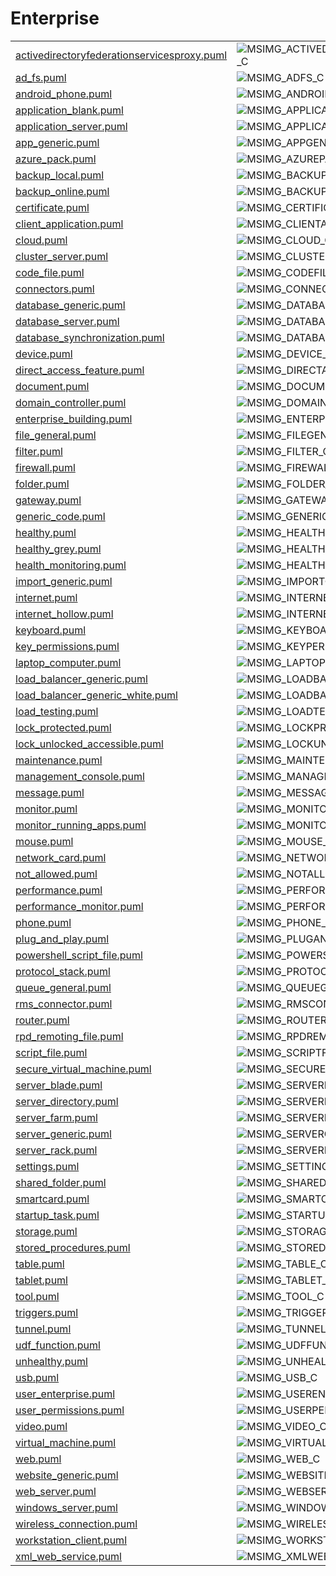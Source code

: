 # Enterprise

|   |   |   |   |
|---|---|---|---|
| [activedirectoryfederationservicesproxy.puml](activedirectoryfederationservicesproxy.puml) | ![MSIMG_ACTIVEDIRECTORYFEDERATIONSERVICESPROXY_C](activedirectoryfederationservicesproxy.png) | ![MSIMG_ACTIVEDIRECTORYFEDERATIONSERVICESPROXY_M](activedirectoryfederationservicesproxy_mono.png) | ![MSIMG_ACTIVEDIRECTORYFEDERATIONSERVICESPROXY_G](activedirectoryfederationservicesproxy_gray.png) | 
| [ad_fs.puml](ad_fs.puml) | ![MSIMG_ADFS_C](ad_fs.png) | ![MSIMG_ADFS_M](ad_fs_mono.png) | ![MSIMG_ADFS_G](ad_fs_gray.png) | 
| [android_phone.puml](android_phone.puml) | ![MSIMG_ANDROIDPHONE_C](android_phone.png) | ![MSIMG_ANDROIDPHONE_M](android_phone_mono.png) | ![MSIMG_ANDROIDPHONE_G](android_phone_gray.png) | 
| [application_blank.puml](application_blank.puml) | ![MSIMG_APPLICATIONBLANK_C](application_blank.png) | ![MSIMG_APPLICATIONBLANK_M](application_blank_mono.png) | ![MSIMG_APPLICATIONBLANK_G](application_blank_gray.png) | 
| [application_server.puml](application_server.puml) | ![MSIMG_APPLICATIONSERVER_C](application_server.png) | ![MSIMG_APPLICATIONSERVER_M](application_server_mono.png) | ![MSIMG_APPLICATIONSERVER_G](application_server_gray.png) | 
| [app_generic.puml](app_generic.puml) | ![MSIMG_APPGENERIC_C](app_generic.png) | ![MSIMG_APPGENERIC_M](app_generic_mono.png) | ![MSIMG_APPGENERIC_G](app_generic_gray.png) | 
| [azure_pack.puml](azure_pack.puml) | ![MSIMG_AZUREPACK_C](azure_pack.png) | ![MSIMG_AZUREPACK_M](azure_pack_mono.png) | ![MSIMG_AZUREPACK_G](azure_pack_gray.png) | 
| [backup_local.puml](backup_local.puml) | ![MSIMG_BACKUPLOCAL_C](backup_local.png) | ![MSIMG_BACKUPLOCAL_M](backup_local_mono.png) | ![MSIMG_BACKUPLOCAL_G](backup_local_gray.png) | 
| [backup_online.puml](backup_online.puml) | ![MSIMG_BACKUPONLINE_C](backup_online.png) | ![MSIMG_BACKUPONLINE_M](backup_online_mono.png) | ![MSIMG_BACKUPONLINE_G](backup_online_gray.png) | 
| [certificate.puml](certificate.puml) | ![MSIMG_CERTIFICATE_C](certificate.png) | ![MSIMG_CERTIFICATE_M](certificate_mono.png) | ![MSIMG_CERTIFICATE_G](certificate_gray.png) | 
| [client_application.puml](client_application.puml) | ![MSIMG_CLIENTAPPLICATION_C](client_application.png) | ![MSIMG_CLIENTAPPLICATION_M](client_application_mono.png) | ![MSIMG_CLIENTAPPLICATION_G](client_application_gray.png) | 
| [cloud.puml](cloud.puml) | ![MSIMG_CLOUD_C](cloud.png) | ![MSIMG_CLOUD_M](cloud_mono.png) | ![MSIMG_CLOUD_G](cloud_gray.png) | 
| [cluster_server.puml](cluster_server.puml) | ![MSIMG_CLUSTERSERVER_C](cluster_server.png) | ![MSIMG_CLUSTERSERVER_M](cluster_server_mono.png) | ![MSIMG_CLUSTERSERVER_G](cluster_server_gray.png) | 
| [code_file.puml](code_file.puml) | ![MSIMG_CODEFILE_C](code_file.png) | ![MSIMG_CODEFILE_M](code_file_mono.png) | ![MSIMG_CODEFILE_G](code_file_gray.png) | 
| [connectors.puml](connectors.puml) | ![MSIMG_CONNECTORS_C](connectors.png) | ![MSIMG_CONNECTORS_M](connectors_mono.png) | ![MSIMG_CONNECTORS_G](connectors_gray.png) | 
| [database_generic.puml](database_generic.puml) | ![MSIMG_DATABASEGENERIC_C](database_generic.png) | ![MSIMG_DATABASEGENERIC_M](database_generic_mono.png) | ![MSIMG_DATABASEGENERIC_G](database_generic_gray.png) | 
| [database_server.puml](database_server.puml) | ![MSIMG_DATABASESERVER_C](database_server.png) | ![MSIMG_DATABASESERVER_M](database_server_mono.png) | ![MSIMG_DATABASESERVER_G](database_server_gray.png) | 
| [database_synchronization.puml](database_synchronization.puml) | ![MSIMG_DATABASESYNCHRONIZATION_C](database_synchronization.png) | ![MSIMG_DATABASESYNCHRONIZATION_M](database_synchronization_mono.png) | ![MSIMG_DATABASESYNCHRONIZATION_G](database_synchronization_gray.png) | 
| [device.puml](device.puml) | ![MSIMG_DEVICE_C](device.png) | ![MSIMG_DEVICE_M](device_mono.png) | ![MSIMG_DEVICE_G](device_gray.png) | 
| [direct_access_feature.puml](direct_access_feature.puml) | ![MSIMG_DIRECTACCESSFEATURE_C](direct_access_feature.png) | ![MSIMG_DIRECTACCESSFEATURE_M](direct_access_feature_mono.png) | ![MSIMG_DIRECTACCESSFEATURE_G](direct_access_feature_gray.png) | 
| [document.puml](document.puml) | ![MSIMG_DOCUMENT_C](document.png) | ![MSIMG_DOCUMENT_M](document_mono.png) | ![MSIMG_DOCUMENT_G](document_gray.png) | 
| [domain_controller.puml](domain_controller.puml) | ![MSIMG_DOMAINCONTROLLER_C](domain_controller.png) | ![MSIMG_DOMAINCONTROLLER_M](domain_controller_mono.png) | ![MSIMG_DOMAINCONTROLLER_G](domain_controller_gray.png) | 
| [enterprise_building.puml](enterprise_building.puml) | ![MSIMG_ENTERPRISEBUILDING_C](enterprise_building.png) | ![MSIMG_ENTERPRISEBUILDING_M](enterprise_building_mono.png) | ![MSIMG_ENTERPRISEBUILDING_G](enterprise_building_gray.png) | 
| [file_general.puml](file_general.puml) | ![MSIMG_FILEGENERAL_C](file_general.png) | ![MSIMG_FILEGENERAL_M](file_general_mono.png) | ![MSIMG_FILEGENERAL_G](file_general_gray.png) | 
| [filter.puml](filter.puml) | ![MSIMG_FILTER_C](filter.png) | ![MSIMG_FILTER_M](filter_mono.png) | ![MSIMG_FILTER_G](filter_gray.png) | 
| [firewall.puml](firewall.puml) | ![MSIMG_FIREWALL_C](firewall.png) | ![MSIMG_FIREWALL_M](firewall_mono.png) | ![MSIMG_FIREWALL_G](firewall_gray.png) | 
| [folder.puml](folder.puml) | ![MSIMG_FOLDER_C](folder.png) | ![MSIMG_FOLDER_M](folder_mono.png) | ![MSIMG_FOLDER_G](folder_gray.png) | 
| [gateway.puml](gateway.puml) | ![MSIMG_GATEWAY_C](gateway.png) | ![MSIMG_GATEWAY_M](gateway_mono.png) | ![MSIMG_GATEWAY_G](gateway_gray.png) | 
| [generic_code.puml](generic_code.puml) | ![MSIMG_GENERICCODE_C](generic_code.png) | ![MSIMG_GENERICCODE_M](generic_code_mono.png) | ![MSIMG_GENERICCODE_G](generic_code_gray.png) | 
| [healthy.puml](healthy.puml) | ![MSIMG_HEALTHY_C](healthy.png) | ![MSIMG_HEALTHY_M](healthy_mono.png) | ![MSIMG_HEALTHY_G](healthy_gray.png) | 
| [healthy_grey.puml](healthy_grey.puml) | ![MSIMG_HEALTHYGREY_C](healthy_grey.png) | ![MSIMG_HEALTHYGREY_M](healthy_grey_mono.png) | ![MSIMG_HEALTHYGREY_G](healthy_grey_gray.png) | 
| [health_monitoring.puml](health_monitoring.puml) | ![MSIMG_HEALTHMONITORING_C](health_monitoring.png) | ![MSIMG_HEALTHMONITORING_M](health_monitoring_mono.png) | ![MSIMG_HEALTHMONITORING_G](health_monitoring_gray.png) | 
| [import_generic.puml](import_generic.puml) | ![MSIMG_IMPORTGENERIC_C](import_generic.png) | ![MSIMG_IMPORTGENERIC_M](import_generic_mono.png) | ![MSIMG_IMPORTGENERIC_G](import_generic_gray.png) | 
| [internet.puml](internet.puml) | ![MSIMG_INTERNET_C](internet.png) | ![MSIMG_INTERNET_M](internet_mono.png) | ![MSIMG_INTERNET_G](internet_gray.png) | 
| [internet_hollow.puml](internet_hollow.puml) | ![MSIMG_INTERNETHOLLOW_C](internet_hollow.png) | ![MSIMG_INTERNETHOLLOW_M](internet_hollow_mono.png) | ![MSIMG_INTERNETHOLLOW_G](internet_hollow_gray.png) | 
| [keyboard.puml](keyboard.puml) | ![MSIMG_KEYBOARD_C](keyboard.png) | ![MSIMG_KEYBOARD_M](keyboard_mono.png) | ![MSIMG_KEYBOARD_G](keyboard_gray.png) | 
| [key_permissions.puml](key_permissions.puml) | ![MSIMG_KEYPERMISSIONS_C](key_permissions.png) | ![MSIMG_KEYPERMISSIONS_M](key_permissions_mono.png) | ![MSIMG_KEYPERMISSIONS_G](key_permissions_gray.png) | 
| [laptop_computer.puml](laptop_computer.puml) | ![MSIMG_LAPTOPCOMPUTER_C](laptop_computer.png) | ![MSIMG_LAPTOPCOMPUTER_M](laptop_computer_mono.png) | ![MSIMG_LAPTOPCOMPUTER_G](laptop_computer_gray.png) | 
| [load_balancer_generic.puml](load_balancer_generic.puml) | ![MSIMG_LOADBALANCERGENERIC_C](load_balancer_generic.png) | ![MSIMG_LOADBALANCERGENERIC_M](load_balancer_generic_mono.png) | ![MSIMG_LOADBALANCERGENERIC_G](load_balancer_generic_gray.png) | 
| [load_balancer_generic_white.puml](load_balancer_generic_white.puml) | ![MSIMG_LOADBALANCERGENERICWHITE_C](load_balancer_generic_white.png) | ![MSIMG_LOADBALANCERGENERICWHITE_M](load_balancer_generic_white_mono.png) | ![MSIMG_LOADBALANCERGENERICWHITE_G](load_balancer_generic_white_gray.png) | 
| [load_testing.puml](load_testing.puml) | ![MSIMG_LOADTESTING_C](load_testing.png) | ![MSIMG_LOADTESTING_M](load_testing_mono.png) | ![MSIMG_LOADTESTING_G](load_testing_gray.png) | 
| [lock_protected.puml](lock_protected.puml) | ![MSIMG_LOCKPROTECTED_C](lock_protected.png) | ![MSIMG_LOCKPROTECTED_M](lock_protected_mono.png) | ![MSIMG_LOCKPROTECTED_G](lock_protected_gray.png) | 
| [lock_unlocked_accessible.puml](lock_unlocked_accessible.puml) | ![MSIMG_LOCKUNLOCKEDACCESSIBLE_C](lock_unlocked_accessible.png) | ![MSIMG_LOCKUNLOCKEDACCESSIBLE_M](lock_unlocked_accessible_mono.png) | ![MSIMG_LOCKUNLOCKEDACCESSIBLE_G](lock_unlocked_accessible_gray.png) | 
| [maintenance.puml](maintenance.puml) | ![MSIMG_MAINTENANCE_C](maintenance.png) | ![MSIMG_MAINTENANCE_M](maintenance_mono.png) | ![MSIMG_MAINTENANCE_G](maintenance_gray.png) | 
| [management_console.puml](management_console.puml) | ![MSIMG_MANAGEMENTCONSOLE_C](management_console.png) | ![MSIMG_MANAGEMENTCONSOLE_M](management_console_mono.png) | ![MSIMG_MANAGEMENTCONSOLE_G](management_console_gray.png) | 
| [message.puml](message.puml) | ![MSIMG_MESSAGE_C](message.png) | ![MSIMG_MESSAGE_M](message_mono.png) | ![MSIMG_MESSAGE_G](message_gray.png) | 
| [monitor.puml](monitor.puml) | ![MSIMG_MONITOR_C](monitor.png) | ![MSIMG_MONITOR_M](monitor_mono.png) | ![MSIMG_MONITOR_G](monitor_gray.png) | 
| [monitor_running_apps.puml](monitor_running_apps.puml) | ![MSIMG_MONITORRUNNINGAPPS_C](monitor_running_apps.png) | ![MSIMG_MONITORRUNNINGAPPS_M](monitor_running_apps_mono.png) | ![MSIMG_MONITORRUNNINGAPPS_G](monitor_running_apps_gray.png) | 
| [mouse.puml](mouse.puml) | ![MSIMG_MOUSE_C](mouse.png) | ![MSIMG_MOUSE_M](mouse_mono.png) | ![MSIMG_MOUSE_G](mouse_gray.png) | 
| [network_card.puml](network_card.puml) | ![MSIMG_NETWORKCARD_C](network_card.png) | ![MSIMG_NETWORKCARD_M](network_card_mono.png) | ![MSIMG_NETWORKCARD_G](network_card_gray.png) | 
| [not_allowed.puml](not_allowed.puml) | ![MSIMG_NOTALLOWED_C](not_allowed.png) | ![MSIMG_NOTALLOWED_M](not_allowed_mono.png) | ![MSIMG_NOTALLOWED_G](not_allowed_gray.png) | 
| [performance.puml](performance.puml) | ![MSIMG_PERFORMANCE_C](performance.png) | ![MSIMG_PERFORMANCE_M](performance_mono.png) | ![MSIMG_PERFORMANCE_G](performance_gray.png) | 
| [performance_monitor.puml](performance_monitor.puml) | ![MSIMG_PERFORMANCEMONITOR_C](performance_monitor.png) | ![MSIMG_PERFORMANCEMONITOR_M](performance_monitor_mono.png) | ![MSIMG_PERFORMANCEMONITOR_G](performance_monitor_gray.png) | 
| [phone.puml](phone.puml) | ![MSIMG_PHONE_C](phone.png) | ![MSIMG_PHONE_M](phone_mono.png) | ![MSIMG_PHONE_G](phone_gray.png) | 
| [plug_and_play.puml](plug_and_play.puml) | ![MSIMG_PLUGANDPLAY_C](plug_and_play.png) | ![MSIMG_PLUGANDPLAY_M](plug_and_play_mono.png) | ![MSIMG_PLUGANDPLAY_G](plug_and_play_gray.png) | 
| [powershell_script_file.puml](powershell_script_file.puml) | ![MSIMG_POWERSHELLSCRIPTFILE_C](powershell_script_file.png) | ![MSIMG_POWERSHELLSCRIPTFILE_M](powershell_script_file_mono.png) | ![MSIMG_POWERSHELLSCRIPTFILE_G](powershell_script_file_gray.png) | 
| [protocol_stack.puml](protocol_stack.puml) | ![MSIMG_PROTOCOLSTACK_C](protocol_stack.png) | ![MSIMG_PROTOCOLSTACK_M](protocol_stack_mono.png) | ![MSIMG_PROTOCOLSTACK_G](protocol_stack_gray.png) | 
| [queue_general.puml](queue_general.puml) | ![MSIMG_QUEUEGENERAL_C](queue_general.png) | ![MSIMG_QUEUEGENERAL_M](queue_general_mono.png) | ![MSIMG_QUEUEGENERAL_G](queue_general_gray.png) | 
| [rms_connector.puml](rms_connector.puml) | ![MSIMG_RMSCONNECTOR_C](rms_connector.png) | ![MSIMG_RMSCONNECTOR_M](rms_connector_mono.png) | ![MSIMG_RMSCONNECTOR_G](rms_connector_gray.png) | 
| [router.puml](router.puml) | ![MSIMG_ROUTER_C](router.png) | ![MSIMG_ROUTER_M](router_mono.png) | ![MSIMG_ROUTER_G](router_gray.png) | 
| [rpd_remoting_file.puml](rpd_remoting_file.puml) | ![MSIMG_RPDREMOTINGFILE_C](rpd_remoting_file.png) | ![MSIMG_RPDREMOTINGFILE_M](rpd_remoting_file_mono.png) | ![MSIMG_RPDREMOTINGFILE_G](rpd_remoting_file_gray.png) | 
| [script_file.puml](script_file.puml) | ![MSIMG_SCRIPTFILE_C](script_file.png) | ![MSIMG_SCRIPTFILE_M](script_file_mono.png) | ![MSIMG_SCRIPTFILE_G](script_file_gray.png) | 
| [secure_virtual_machine.puml](secure_virtual_machine.puml) | ![MSIMG_SECUREVIRTUALMACHINE_C](secure_virtual_machine.png) | ![MSIMG_SECUREVIRTUALMACHINE_M](secure_virtual_machine_mono.png) | ![MSIMG_SECUREVIRTUALMACHINE_G](secure_virtual_machine_gray.png) | 
| [server_blade.puml](server_blade.puml) | ![MSIMG_SERVERBLADE_C](server_blade.png) | ![MSIMG_SERVERBLADE_M](server_blade_mono.png) | ![MSIMG_SERVERBLADE_G](server_blade_gray.png) | 
| [server_directory.puml](server_directory.puml) | ![MSIMG_SERVERDIRECTORY_C](server_directory.png) | ![MSIMG_SERVERDIRECTORY_M](server_directory_mono.png) | ![MSIMG_SERVERDIRECTORY_G](server_directory_gray.png) | 
| [server_farm.puml](server_farm.puml) | ![MSIMG_SERVERFARM_C](server_farm.png) | ![MSIMG_SERVERFARM_M](server_farm_mono.png) | ![MSIMG_SERVERFARM_G](server_farm_gray.png) | 
| [server_generic.puml](server_generic.puml) | ![MSIMG_SERVERGENERIC_C](server_generic.png) | ![MSIMG_SERVERGENERIC_M](server_generic_mono.png) | ![MSIMG_SERVERGENERIC_G](server_generic_gray.png) | 
| [server_rack.puml](server_rack.puml) | ![MSIMG_SERVERRACK_C](server_rack.png) | ![MSIMG_SERVERRACK_M](server_rack_mono.png) | ![MSIMG_SERVERRACK_G](server_rack_gray.png) | 
| [settings.puml](settings.puml) | ![MSIMG_SETTINGS_C](settings.png) | ![MSIMG_SETTINGS_M](settings_mono.png) | ![MSIMG_SETTINGS_G](settings_gray.png) | 
| [shared_folder.puml](shared_folder.puml) | ![MSIMG_SHAREDFOLDER_C](shared_folder.png) | ![MSIMG_SHAREDFOLDER_M](shared_folder_mono.png) | ![MSIMG_SHAREDFOLDER_G](shared_folder_gray.png) | 
| [smartcard.puml](smartcard.puml) | ![MSIMG_SMARTCARD_C](smartcard.png) | ![MSIMG_SMARTCARD_M](smartcard_mono.png) | ![MSIMG_SMARTCARD_G](smartcard_gray.png) | 
| [startup_task.puml](startup_task.puml) | ![MSIMG_STARTUPTASK_C](startup_task.png) | ![MSIMG_STARTUPTASK_M](startup_task_mono.png) | ![MSIMG_STARTUPTASK_G](startup_task_gray.png) | 
| [storage.puml](storage.puml) | ![MSIMG_STORAGE_C](storage.png) | ![MSIMG_STORAGE_M](storage_mono.png) | ![MSIMG_STORAGE_G](storage_gray.png) | 
| [stored_procedures.puml](stored_procedures.puml) | ![MSIMG_STOREDPROCEDURES_C](stored_procedures.png) | ![MSIMG_STOREDPROCEDURES_M](stored_procedures_mono.png) | ![MSIMG_STOREDPROCEDURES_G](stored_procedures_gray.png) | 
| [table.puml](table.puml) | ![MSIMG_TABLE_C](table.png) | ![MSIMG_TABLE_M](table_mono.png) | ![MSIMG_TABLE_G](table_gray.png) | 
| [tablet.puml](tablet.puml) | ![MSIMG_TABLET_C](tablet.png) | ![MSIMG_TABLET_M](tablet_mono.png) | ![MSIMG_TABLET_G](tablet_gray.png) | 
| [tool.puml](tool.puml) | ![MSIMG_TOOL_C](tool.png) | ![MSIMG_TOOL_M](tool_mono.png) | ![MSIMG_TOOL_G](tool_gray.png) | 
| [triggers.puml](triggers.puml) | ![MSIMG_TRIGGERS_C](triggers.png) | ![MSIMG_TRIGGERS_M](triggers_mono.png) | ![MSIMG_TRIGGERS_G](triggers_gray.png) | 
| [tunnel.puml](tunnel.puml) | ![MSIMG_TUNNEL_C](tunnel.png) | ![MSIMG_TUNNEL_M](tunnel_mono.png) | ![MSIMG_TUNNEL_G](tunnel_gray.png) | 
| [udf_function.puml](udf_function.puml) | ![MSIMG_UDFFUNCTION_C](udf_function.png) | ![MSIMG_UDFFUNCTION_M](udf_function_mono.png) | ![MSIMG_UDFFUNCTION_G](udf_function_gray.png) | 
| [unhealthy.puml](unhealthy.puml) | ![MSIMG_UNHEALTHY_C](unhealthy.png) | ![MSIMG_UNHEALTHY_M](unhealthy_mono.png) | ![MSIMG_UNHEALTHY_G](unhealthy_gray.png) | 
| [usb.puml](usb.puml) | ![MSIMG_USB_C](usb.png) | ![MSIMG_USB_M](usb_mono.png) | ![MSIMG_USB_G](usb_gray.png) | 
| [user_enterprise.puml](user_enterprise.puml) | ![MSIMG_USERENTERPRISE_C](user_enterprise.png) | ![MSIMG_USERENTERPRISE_M](user_enterprise_mono.png) | ![MSIMG_USERENTERPRISE_G](user_enterprise_gray.png) | 
| [user_permissions.puml](user_permissions.puml) | ![MSIMG_USERPERMISSIONS_C](user_permissions.png) | ![MSIMG_USERPERMISSIONS_M](user_permissions_mono.png) | ![MSIMG_USERPERMISSIONS_G](user_permissions_gray.png) | 
| [video.puml](video.puml) | ![MSIMG_VIDEO_C](video.png) | ![MSIMG_VIDEO_M](video_mono.png) | ![MSIMG_VIDEO_G](video_gray.png) | 
| [virtual_machine.puml](virtual_machine.puml) | ![MSIMG_VIRTUALMACHINE_C](virtual_machine.png) | ![MSIMG_VIRTUALMACHINE_M](virtual_machine_mono.png) | ![MSIMG_VIRTUALMACHINE_G](virtual_machine_gray.png) | 
| [web.puml](web.puml) | ![MSIMG_WEB_C](web.png) | ![MSIMG_WEB_M](web_mono.png) | ![MSIMG_WEB_G](web_gray.png) | 
| [website_generic.puml](website_generic.puml) | ![MSIMG_WEBSITEGENERIC_C](website_generic.png) | ![MSIMG_WEBSITEGENERIC_M](website_generic_mono.png) | ![MSIMG_WEBSITEGENERIC_G](website_generic_gray.png) | 
| [web_server.puml](web_server.puml) | ![MSIMG_WEBSERVER_C](web_server.png) | ![MSIMG_WEBSERVER_M](web_server_mono.png) | ![MSIMG_WEBSERVER_G](web_server_gray.png) | 
| [windows_server.puml](windows_server.puml) | ![MSIMG_WINDOWSSERVER_C](windows_server.png) | ![MSIMG_WINDOWSSERVER_M](windows_server_mono.png) | ![MSIMG_WINDOWSSERVER_G](windows_server_gray.png) | 
| [wireless_connection.puml](wireless_connection.puml) | ![MSIMG_WIRELESSCONNECTION_C](wireless_connection.png) | ![MSIMG_WIRELESSCONNECTION_M](wireless_connection_mono.png) | ![MSIMG_WIRELESSCONNECTION_G](wireless_connection_gray.png) | 
| [workstation_client.puml](workstation_client.puml) | ![MSIMG_WORKSTATIONCLIENT_C](workstation_client.png) | ![MSIMG_WORKSTATIONCLIENT_M](workstation_client_mono.png) | ![MSIMG_WORKSTATIONCLIENT_G](workstation_client_gray.png) | 
| [xml_web_service.puml](xml_web_service.puml) | ![MSIMG_XMLWEBSERVICE_C](xml_web_service.png) | ![MSIMG_XMLWEBSERVICE_M](xml_web_service_mono.png) | ![MSIMG_XMLWEBSERVICE_G](xml_web_service_gray.png) | 
